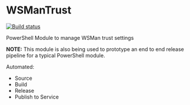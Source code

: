 # WSManTrust

[![Build status](https://ci.appveyor.com/api/projects/status/sv0kg8qp213ib717?svg=true)](https://ci.appveyor.com/project/mgreenegit/wsmantrust)

PowerShell Module to manage WSMan trust settings

**NOTE:**  This module is also being used to prototype an end to end release pipeline for a typical PowerShell module.

Automated:
* Source
* Build
* Release
* Publish to Service